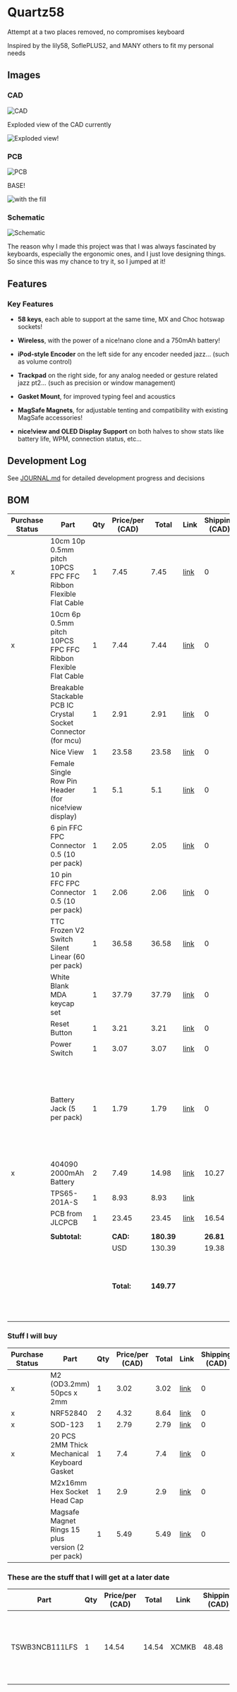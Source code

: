 # Quartz58

Attempt at a two places removed, no compromises keyboard

Inspired by the lily58, SoflePLUS2, and MANY others to fit my personal needs

## Images

### CAD

![CAD](IMGS/cad20250806pt3.png)

Exploded view of the CAD currently

![Exploded view!](IMGS/cad20250806pt5.png)

### PCB

![PCB](IMGS/pcb20250817pt5.png)

BASE!

![with the fill](IMGS/pcb20250806pt2.png)

### Schematic

![Schematic](IMGS/schematic20250805.png)

The reason why I made this project was that I was always fascinated by keyboards, especially the ergonomic ones, and I just love designing things. So since this was my chance to try it, so I jumped at it!

## Features

### Key Features

- **58 keys**, each able to support at the same time, MX and Choc hotswap sockets!

- **Wireless**, with the power of a nice!nano clone and a 750mAh battery!

- **iPod-style Encoder** on the left side for any encoder needed jazz... (such as volume control)

- **Trackpad** on the right side, for any analog needed or gesture related jazz pt2... (such as precision or window management)

- **Gasket Mount**, for improved typing feel and acoustics

- **MagSafe Magnets**, for adjustable tenting and compatibility with existing MagSafe accessories!

- **nice!view and OLED Display Support** on both halves to show stats like battery life, WPM, connection status, etc...

## Development Log

See [JOURNAL.md](JOURNAL.md) for detailed development progress and decisions

## BOM

| Purchase Status | Part                                                          | Qty | Price/per (CAD) | Total      | Link                                                                                            | Shipping (CAD) | Notes                                                                                 |
| --------------- | ------------------------------------------------------------- | --- | --------------- | ---------- | ----------------------------------------------------------------------------------------------- | -------------- | ------------------------------------------------------------------------------------- |
| x               | 10cm 10p 0.5mm pitch 10PCS FPC FFC Ribbon Flexible Flat Cable | 1   | 7.45            | 7.45       | [link](https://www.aliexpress.com/item/1005006420267064.html)                                   | 0              |                                                                                       |
| x               | 10cm 6p 0.5mm pitch 10PCS FPC FFC Ribbon Flexible Flat Cable  | 1   | 7.44            | 7.44       | [link](https://www.aliexpress.com/item/1005006420267064.html)                                   | 0              |                                                                                       |
|                 | Breakable Stackable PCB IC Crystal Socket Connector (for mcu) | 1   | 2.91            | 2.91       | [link](https://www.aliexpress.com/item/10000000838267.html)                                     | 0              |                                                                                       |
|                 | Nice View                                                     | 1   | 23.58           | 23.58      | [link](https://www.aliexpress.com/item/1005008115497843.html)                                   | 0              |                                                                                       |
|                 | Female Single Row Pin Header (for nice!view display)          | 1   | 5.1             | 5.1        | [link](https://www.aliexpress.com/item/4000854932663.html)                                      | 0              |                                                                                       |
|                 | 6 pin FFC FPC Connector 0.5 (10 per pack)                     | 1   | 2.05            | 2.05       | [link](https://www.aliexpress.com/item/10000348360254.html)                                     | 0              |                                                                                       |
|                 | 10 pin FFC FPC Connector 0.5 (10 per pack)                    | 1   | 2.06            | 2.06       | [link](https://www.aliexpress.com/item/10000348360254.html)                                     | 0              |                                                                                       |
|                 | TTC Frozen V2 Switch Silent Linear (60 per pack)              | 1   | 36.58           | 36.58      | [link](https://www.aliexpress.com/item/1005008909952057.html)                                   | 0              |                                                                                       |
|                 | White Blank MDA keycap set                                    | 1   | 37.79           | 37.79      | [link](https://www.aliexpress.com/item/1005007747757142.html)                                   | 0              |                                                                                       |
|                 | Reset Button                                                  | 1   | 3.21            | 3.21       | [link](https://www.aliexpress.com/item/33032223116.html)                                        | 0              |                                                                                       |
|                 | Power Switch                                                  | 1   | 3.07            | 3.07       | [link](https://www.aliexpress.com/item/4000685483225.html)                                      | 0              |                                                                                       |
|                 | Battery Jack (5 per pack)                                     | 1   | 1.79            | 1.79       | [link](https://www.aliexpress.com/item/1005002564191148.html)                                   | 0              | Used this for increased flexibility in use in the keyboard instead of the normal jack |
| x               | 404090 2000mAh Battery                                        | 2   | 7.49            | 14.98      | [link](https://www.aliexpress.com/item/1005009607827493.html?mp=1)                              | 10.27          |                                                                                       |
|                 | TPS65-201A-S                                                  | 1   | 8.93            | 8.93       | [link](https://www.mouser.ca/ProductDetail/Azoteq/TPS65-201A-S?qs=pfd5qewlna5Lh8O0E8DcUQ%3D%3D) |                |                                                                                       |
|                 | PCB from JLCPCB                                               | 1   | 23.45           | 23.45      | [link](https://cart.jlcpcb.com/quote?rand=0.04393028142638511)                                  | 16.54          |                                                                                       |
|                 |                                                               |     |                 |            |                                                                                                 |                |                                                                                       |
|                 | **Subtotal:**                                                 |     | **CAD:**        | **180.39** |                                                                                                 | **26.81**      |                                                                                       |
|                 |                                                               |     | USD             | 130.39     |                                                                                                 | 19.38          |                                                                                       |
|                 |                                                               |     | **Total:**      | **149.77** |                                                                                                 |                | Will make up the difference if there are any hidden costs                             |
|                 |                                                               |     |                 |            |                                                                                                 |                |                                                                                       |

### Stuff I will buy

| Purchase Status | Part                                              | Qty | Price/per (CAD) | Total | Link                                                               | Shipping (CAD) | Notes |
| --------------- | ------------------------------------------------- | --- | --------------- | ----- | ------------------------------------------------------------------ | -------------- | ----- |
| x               | M2 (OD3.2mm) 50pcs x 2mm                          | 1   | 3.02            | 3.02  | [link](https://www.aliexpress.com/item/1005005220632314.html)      | 0              |       |
| x               | NRF52840                                          | 2   | 4.32            | 8.64  | [link](https://www.aliexpress.com/item/1005006271779544.html?mp=1) | 0              |       |
| x               | SOD-123                                           | 1   | 2.79            | 2.79  | [link](https://www.aliexpress.com/item/1005006323468521.html)      | 0              |       |
| x               | 20 PCS 2MM Thick Mechanical Keyboard Gasket       | 1   | 7.4             | 7.4   | [link](https://www.aliexpress.com/item/1005004800667967.html)      | 0              |       |
|                 | M2x16mm Hex Socket Head Cap                       | 1   | 2.9             | 2.9   | [link](http://www.aliexpress.com/item/32810872544.html)            | 0              |       |
|                 | Magsafe Magnet Rings 15 plus version (2 per pack) | 1   | 5.49            | 5.49  | [link](https://www.aliexpress.com/item/1005006981590979.html)      | 0              |       |

### These are the stuff that I will get at a later date

| Part           | Qty | Price/per (CAD) | Total | Link  | Shipping (CAD) | Notes                                                     |
| -------------- | --- | --------------- | ----- | ----- | -------------- | --------------------------------------------------------- |
| TSWB3NCB111LFS | 1   | 14.54           | 14.54 | XCMKB | 48.48          | This is a custom order to them as they ship from Malaysia |
